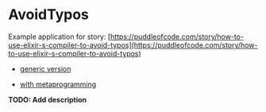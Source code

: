# AvoidTypos

Example application for story: [https://puddleofcode.com/story/how-to-use-elixir-s-compiler-to-avoid-typos](https://puddleofcode.com/story/how-to-use-elixir-s-compiler-to-avoid-typos)

- [generic version](https://github.com/fazibear/avoiding_typos/tree/master)

- [with metaprogramming](https://github.com/fazibear/avoiding_typos/tree/with_meta)


**TODO: Add description**

